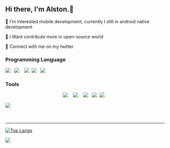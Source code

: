 
## Hi there, I'm Alston.👋            
                                      
👀 I'm interested mobile development, currently I still in android native development

🎯 I Want contribute more in open-source world

🤝 Connect with me on my twitter


### Programming Language 


<p align="center">

<img src="https://img.shields.io/badge/kotlin-%230095D5.svg?style=for-the-badge&logo=kotlin&logoColor=white"/>&nbsp;&nbsp;&nbsp;<img src="https://img.shields.io/badge/javascript-%23323330.svg?style=for-the-badge&logo=javascript&logoColor=%23F7DF1E"/>&nbsp;&nbsp;&nbsp;&nbsp;<img src="https://img.shields.io/badge/python-3670A0?style=for-the-badge&logo=python&logoColor=ffdd54"/>&nbsp;&nbsp;<img src="https://img.shields.io/badge/java-%23ED8B00.svg?style=for-the-badge&logo=java&logoColor=white"/>&nbsp;&nbsp;&nbsp;<img src="https://img.shields.io/badge/c++-%2300599C.svg?style=for-the-badge&logo=c%2B%2B"/>&nbsp;&nbsp;
  


### Tools 
<p align="center"> 
<img src="https://img.shields.io/badge/Android%20Studio-3DDC84.svg?style=for-the-badge&logo=android-studio&logoColor=white"/>&nbsp;&nbsp;&nbsp;
<img src="https://img.shields.io/badge/IntelliJIDEA-000000.svg?style=for-the-badge&logo=intellij-idea&logoColor=white"/>&nbsp;&nbsp;&nbsp;
<img src="https://img.shields.io/badge/Visual%20Studio%20Code-0078d7.svg?style=for-the-badge&logo=visual-studio-code&logoColor=white"/>&nbsp;&nbsp;&nbsp;<img src="https://img.shields.io/badge/pycharm-143?style=for-the-badge&logo=pycharm&logoColor=black&color=black&labelColor=green"/>&nbsp;&nbsp;<img src="https://img.shields.io/badge/jupyter-%23FA0F00.svg?style=for-the-badge&logo=jupyter&logoColor=white"/>&nbsp;&nbsp;
</p>
<img src="https://img.shields.io/badge/Postman-FF6C37?style=for-the-badge&logo=postman&logoColor=white"/>&nbsp;&nbsp;
</p>

<br />

---
[![Top Langs](https://github-readme-stats.vercel.app/api/top-langs/?username=Alstonargodi&show_icons=true&hide_border=true)](https://github.com/Alstonargodi)


![](https://komarev.com/ghpvc/?username=rogerboto&color=blue)

[twitter]: https://twitter.com/ArgodiI

